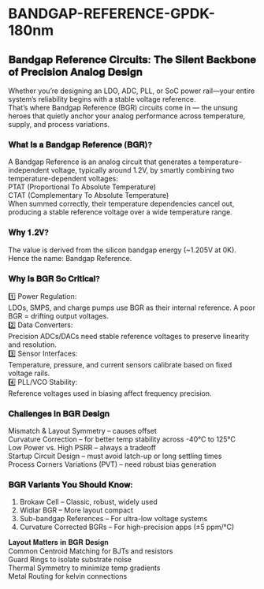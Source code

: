 # BANDGAP-REFERENCE-GPDK-180nm

## 𝐁𝐚𝐧𝐝𝐠𝐚𝐩 𝐑𝐞𝐟𝐞𝐫𝐞𝐧𝐜𝐞 𝐂𝐢𝐫𝐜𝐮𝐢𝐭𝐬: 𝐓𝐡𝐞 𝐒𝐢𝐥𝐞𝐧𝐭 𝐁𝐚𝐜𝐤𝐛𝐨𝐧𝐞 𝐨𝐟 𝐏𝐫𝐞𝐜𝐢𝐬𝐢𝐨𝐧 𝐀𝐧𝐚𝐥𝐨𝐠 𝐃𝐞𝐬𝐢𝐠𝐧

Whether you’re designing an LDO, ADC, PLL, or SoC power rail—your entire system’s reliability begins with a stable voltage reference.  
That’s where Bandgap Reference (BGR) circuits come in — the unsung heroes that quietly anchor your analog performance across temperature, supply, and process variations.  

### 𝐖𝐡𝐚𝐭 𝐈𝐬 𝐚 𝐁𝐚𝐧𝐝𝐠𝐚𝐩 𝐑𝐞𝐟𝐞𝐫𝐞𝐧𝐜𝐞 (𝐁𝐆𝐑)?
A Bandgap Reference is an analog circuit that generates a temperature-independent voltage, typically around 1.2V, by smartly combining two temperature-dependent voltages:  
PTAT (Proportional To Absolute Temperature)  
CTAT (Complementary To Absolute Temperature)  
When summed correctly, their temperature dependencies cancel out, producing a stable reference voltage over a wide temperature range.  

### 𝐖𝐡𝐲 𝟏.𝟐𝐕?
The value is derived from the silicon bandgap energy (~1.205V at 0K).  
 Hence the name: Bandgap Reference.  

### 𝐖𝐡𝐲 𝐈𝐬 𝐁𝐆𝐑 𝐒𝐨 𝐂𝐫𝐢𝐭𝐢𝐜𝐚𝐥?
1️⃣ Power Regulation:  
 LDOs, SMPS, and charge pumps use BGR as their internal reference. A poor BGR = drifting output voltages.  
2️⃣ Data Converters:  
 Precision ADCs/DACs need stable reference voltages to preserve linearity and resolution.  
3️⃣ Sensor Interfaces:  
 Temperature, pressure, and current sensors calibrate based on fixed voltage rails.  
4️⃣ PLL/VCO Stability:  
 Reference voltages used in biasing affect frequency precision.  

### 𝐂𝐡𝐚𝐥𝐥𝐞𝐧𝐠𝐞𝐬 𝐢𝐧 𝐁𝐆𝐑 𝐃𝐞𝐬𝐢𝐠𝐧  
Mismatch & Layout Symmetry – causes offset  
Curvature Correction – for better temp stability across -40°C to 125°C  
Low Power vs. High PSRR – always a tradeoff  
Startup Circuit Design – must avoid latch-up or long settling times  
Process Corners Variations (PVT) – need robust bias generation  

### 𝐁𝐆𝐑 𝐕𝐚𝐫𝐢𝐚𝐧𝐭𝐬 𝐘𝐨𝐮 𝐒𝐡𝐨𝐮𝐥𝐝 𝐊𝐧𝐨𝐰:  
1. Brokaw Cell – Classic, robust, widely used  
2. Widlar BGR – More layout compact  
3. Sub-bandgap References – For ultra-low voltage systems  
4. Curvature Corrected BGRs – For high-precision apps (±5 ppm/°C)  

𝐋𝐚𝐲𝐨𝐮𝐭 𝐌𝐚𝐭𝐭𝐞𝐫𝐬 𝐢𝐧 𝐁𝐆𝐑 𝐃𝐞𝐬𝐢𝐠𝐧  
Common Centroid Matching for BJTs and resistors  
Guard Rings to isolate substrate noise  
Thermal Symmetry to minimize temp gradients  
Metal Routing for kelvin connections  
